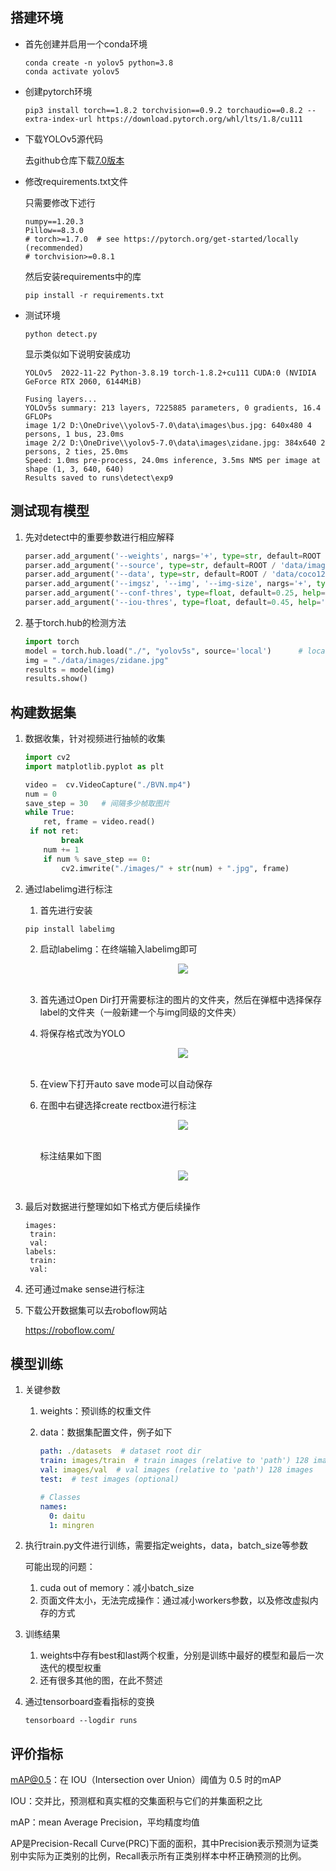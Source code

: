 ## 搭建环境

- 首先创建并启用一个conda环境

  ```shell
  conda create -n yolov5 python=3.8
  conda activate yolov5
  ```

- 创建pytorch环境

  ```shell
  pip3 install torch==1.8.2 torchvision==0.9.2 torchaudio==0.8.2 --extra-index-url https://download.pytorch.org/whl/lts/1.8/cu111
  ```

- 下载YOLOv5源代码

  去github仓库下载[7.0版本](https://github.com/ultralytics/yolov5/releases/tag/v7.0)

- 修改requirements.txt文件

  只需要修改下述行

  ```shell
  numpy==1.20.3
  Pillow==8.3.0
  # torch>=1.7.0  # see https://pytorch.org/get-started/locally (recommended)
  # torchvision>=0.8.1
  ```

  然后安装requirements中的库

  ```shell
  pip install -r requirements.txt
  ```

- 测试环境

  ```shell
  python detect.py
  ```

  显示类似如下说明安装成功

  ```shell
  YOLOv5  2022-11-22 Python-3.8.19 torch-1.8.2+cu111 CUDA:0 (NVIDIA GeForce RTX 2060, 6144MiB)
  
  Fusing layers...
  YOLOv5s summary: 213 layers, 7225885 parameters, 0 gradients, 16.4 GFLOPs
  image 1/2 D:\OneDrive\\yolov5-7.0\data\images\bus.jpg: 640x480 4 persons, 1 bus, 23.0ms
  image 2/2 D:\OneDrive\\yolov5-7.0\data\images\zidane.jpg: 384x640 2 persons, 2 ties, 25.0ms
  Speed: 1.0ms pre-process, 24.0ms inference, 3.5ms NMS per image at shape (1, 3, 640, 640)
  Results saved to runs\detect\exp9
  ```

## 测试现有模型

1. 先对detect中的重要参数进行相应解释

   ```python
   parser.add_argument('--weights', nargs='+', type=str, default=ROOT / 'yolov5s.pt', help='model path or triton URL')		# 训练权重的路径
   parser.add_argument('--source', type=str, default=ROOT / 'data/images', help='file/dir/URL/glob/screen/0(webcam)')		# 检测的目标，比如图片、视频、屏幕、摄像头、路径等
   parser.add_argument('--data', type=str, default=ROOT / 'data/coco128.yaml', help='(optional) dataset.yaml path')		# 配置文件的路径
   parser.add_argument('--imgsz', '--img', '--img-size', nargs='+', type=int, default=[640], help='inference size h,w')	#图片的size
   parser.add_argument('--conf-thres', type=float, default=0.25, help='confidence threshold')	# 置信度阈值，低于这个阈值的框不显示
   parser.add_argument('--iou-thres', type=float, default=0.45, help='NMS IoU threshold')	# IOU阈值，越低框越少
   ```

2. 基于torch.hub的检测方法

   ```python
   import torch
   model = torch.hub.load("./", "yolov5s", source='local')		# local表示加载本地模型
   img = "./data/images/zidane.jpg"
   results = model(img)
   results.show()
   ```

## 构建数据集

1. 数据收集，针对视频进行抽帧的收集

   ```python
   import cv2
   import matplotlib.pyplot as plt
   
   video =  cv.VideoCapture("./BVN.mp4")
   num = 0
   save_step = 30	# 间隔多少帧取图片
   while True:
       ret, frame = video.read()
   	if not ret:
           break
       num += 1
       if num % save_step == 0:
           cv2.imwrite("./images/" + str(num) + ".jpg", frame)
   ```

2. 通过labelimg进行标注

   1. 首先进行安装

   ```shell
   pip install labelimg
   ```

   2. 启动labelimg：在终端输入labelimg即可

      <div align=center>
      <img src="https://amao996.github.io/blogs/ml_and_dl/img/yolov5/img1.png" width="  ">
      </div><br>

   3. 首先通过Open Dir打开需要标注的图片的文件夹，然后在弹框中选择保存label的文件夹（一般新建一个与img同级的文件夹）

   4. 将保存格式改为YOLO

      <div align=center>
      <img src="https://amao996.github.io/blogs/ml_and_dl/img/yolov5/yolo.png" width="  ">
      </div><br>

   5. 在view下打开auto save mode可以自动保存

   6. 在图中右键选择create rectbox进行标注

      <div align=center>
      <img src="https://amao996.github.io/blogs/ml_and_dl/img/yolov5/img2.png" width="  ">
      </div><br>

      标注结果如下图

      <div align=center>
      <img src="https://amao996.github.io/blogs/ml_and_dl/img/yolov5/img3.png" width="  ">
      </div><br>

3. 最后对数据进行整理如如下格式方便后续操作

   ```shell
   images:
   	train:
   	val:
   labels:
   	train:
   	val:
   ```

4. 还可通过make sense进行标注

5. 下载公开数据集可以去roboflow网站

   https://roboflow.com/

## 模型训练

1. 关键参数

   1. weights：预训练的权重文件

   2. data：数据集配置文件，例子如下

      ```yaml
      path: ./datasets  # dataset root dir
      train: images/train  # train images (relative to 'path') 128 images
      val: images/val  # val images (relative to 'path') 128 images
      test:  # test images (optional)
      
      # Classes
      names:
        0: daitu
        1: mingren
      ```

2. 执行train.py文件进行训练，需要指定weights，data，batch_size等参数

   可能出现的问题：

   1. cuda out of memory：减小batch_size
   2. 页面文件太小，无法完成操作：通过减小workers参数，以及修改虚拟内存的方式

3. 训练结果

   1. weights中存有best和last两个权重，分别是训练中最好的模型和最后一次迭代的模型权重
   2. 还有很多其他的图，在此不赘述

4. 通过tensorboard查看指标的变换

   ```shell
   tensorboard --logdir runs
   ```




## 评价指标

mAP@0.5：在 IOU（Intersection over Union）阈值为 0.5 时的mAP

IOU：交并比，预测框和真实框的交集面积与它们的并集面积之比

mAP：mean Average Precision，平均精度均值

AP是Precision-Recall Curve(PRC)下面的面积，其中Precision表示预测为证类别中实际为正类别的比例，Recall表示所有正类别样本中杯正确预测的比例。

